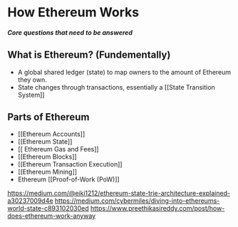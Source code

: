 # How Ethereum Works
##### Core questions that need to be answered

## What is Ethereum? (Fundementally)
- A global shared ledger (state) to map owners to the amount of Ethereum they own.
- State changes through transactions, essentially a [[State Transition System]]

## Parts of Ethereum
- [[Ethereum Accounts]]
- [[Ethereum State]]
- [[ Ethereum Gas and Fees]]
- [[Ethereum Blocks]]
- [[Ethereum Transaction Execution]]
- [[Ethereum Mining]]
- Ethereum [[Proof-of-Work (PoW)]]

https://medium.com/@eiki1212/ethereum-state-trie-architecture-explained-a30237009d4e
https://medium.com/cybermiles/diving-into-ethereums-world-state-c893102030ed
https://www.preethikasireddy.com/post/how-does-ethereum-work-anyway